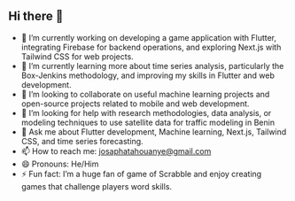 ## Hi there 👋

- 🔭 I’m currently working on developing a game application with Flutter, integrating Firebase for backend operations, and exploring Next.js with Tailwind CSS for web projects.
- 🌱 I’m currently learning more about time series analysis, particularly the Box-Jenkins methodology, and improving my skills in Flutter and web development.
- 👯 I’m looking to collaborate on useful machine learning projects  and open-source projects related to mobile and web development.
- 🤔 I’m looking for help with research methodologies, data analysis, or modeling techniques to use satellite data for traffic modeling in Benin
- 💬 Ask me about Flutter development, Machine learning, Next.js, Tailwind CSS, and time series forecasting.
- 📫 How to reach me: josaphatahouanye@gmail.com
- 😄 Pronouns: He/Him
- ⚡ Fun fact: I’m a huge fan of game of Scrabble and enjoy creating games that challenge players word skills.


